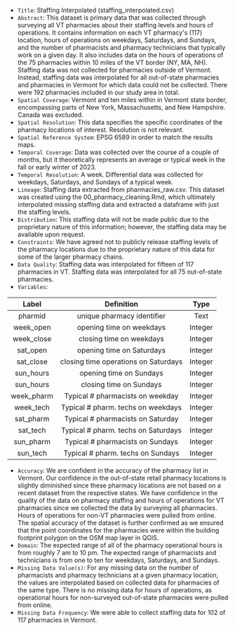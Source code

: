 - `Title`: Staffing Interpolated (staffing_interpolated.csv)
- `Abstract`: This dataset is primary data that was collected through surveying all VT pharmacies about their staffing levels and hours of operations. It contains information on each VT pharmacy's (117) location, hours of operations on weekdays, Saturdays, and Sundays, and the number of pharmacists and pharmacy technicians that typically work on a given day. It also includes data on the hours of operations of the 75 pharmacies within 10 miles of the VT border (NY, MA, NH). Staffing data was not collected for pharmacies outside of Vermont. Instead, staffing data was interpolated for all out-of-state pharmacies and pharmacies in Vermont for which data could not be collected. There were 192 pharmacies included in our study area in total.
- `Spatial Coverage`: Vermont and ten miles within in Vermont state border, encompassing parts of New York, Massachusetts, and New Hampshire. Canada was excluded.
- `Spatial Resolution`: This data specifies the specific coordinates of the pharmacy locations of interest. Resolution is not relevant.
- `Spatial Reference System`: EPSG 6589 in order to match the results maps.
- `Temporal Coverage`: Data was collected over the course of a couple of months, but it theoretically represents an average or typical week in the fall or early winter of 2023.
- `Temporal Resolution`: A week. Differential data was collected for weekdays, Saturdays, and Sundays of a typical week.
- `Lineage`: Staffing data extracted from pharmacies_raw.csv. This dataset was created using the 00_pharmacy_cleaning.Rmd, which ultimately interpolated missing staffing data and extracted a dataframe with just the staffing levels. 
- `Distribution`: This staffing data will not be made public due to the proprietary nature of this information; however, the staffing data may be available upon request.
- `Constraints`: We have agreed not to publicly release staffing levels of the pharmacy locations due to the proprietary nature of this data for some of the larger pharmacy chains.
- `Data Quality`: Staffing data was interpolated for fifteen of 117 pharmacies in VT. Staffing data was interpolated for all 75 out-of-state pharmacies. 
- `Variables`:

| Label | Definition | Type |
| :--: | :--: | :--: |
| pharmid | unique pharmacy identifier | Text|
| week_open | opening time on weekdays | Integer |
| week_close | closing time on weekdays | Integer |
| sat_open| opening time on Saturdays | Integer |
| sat_close| closing time operations on Saturdays | Integer |
| sun_hours| opening time on Sundays | Integer |
| sun_hours| closing time on Sundays | Integer |
| week_pharm| Typical # pharmacists on weekday | Integer |
| week_tech| Typical # pharm. techs on weekdays  | Integer |
| sat_pharm| Typical # pharmacists on Saturday | Integer|
| sat_tech| Typical # pharm. techs on Saturdays  | Integer|
| sun_pharm| Typical # pharmacists on Sundays | Integer |
| sun_tech| Typical # pharm. techs on Sundays| Integer|


  - `Accuracy`: We are confident in the accuracy of the pharmacy list in Vermont. Our confidence in the out-of-state retail pharmacy locations is slightly diminished since these pharmacy locations are not based on a recent dataset from the respective states. We have confidence in the quality of the data on pharmacy staffing and hours of operations for VT pharmacies since we collected the data by surveying all pharmacies. Hours of operations for non-VT pharmacies were pulled from online. The spatial accuracy of the dataset is further confirmed as we ensured that the point coordinates for the pharmacies were within the building footprint polygon on the OSM map layer in QGIS.
  - `Domain`:  The expected range of all of the pharmacy operational hours is from roughly 7 am to 10 pm. The expected range of pharmacists and technicians is from one to ten for weekdays, Saturdays, and Sundays.
  - `Missing Data Value(s)`: For any missing data on the number of pharmacists and pharmacy technicians at a given pharmacy location, the values are interpolated based on collected data for pharmacies of the same type. There is no missing data for hours of operations, as operational hours for non-surveyed out-of-state pharmacies were pulled from online.
  - `Missing Data Frequency`: We were able to collect staffing data for 102 of 117 pharmacies in Vermont.
